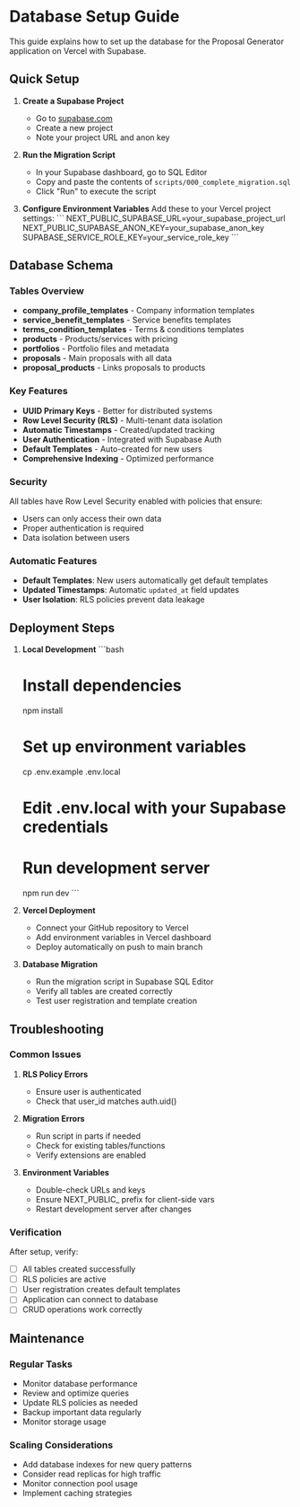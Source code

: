 # Database Setup Guide

This guide explains how to set up the database for the Proposal Generator application on Vercel with Supabase.

## Quick Setup

1. **Create a Supabase Project**
   - Go to [supabase.com](https://supabase.com)
   - Create a new project
   - Note your project URL and anon key

2. **Run the Migration Script**
   - In your Supabase dashboard, go to SQL Editor
   - Copy and paste the contents of `scripts/000_complete_migration.sql`
   - Click "Run" to execute the script

3. **Configure Environment Variables**
   Add these to your Vercel project settings:
   \`\`\`
   NEXT_PUBLIC_SUPABASE_URL=your_supabase_project_url
   NEXT_PUBLIC_SUPABASE_ANON_KEY=your_supabase_anon_key
   SUPABASE_SERVICE_ROLE_KEY=your_service_role_key
   \`\`\`

## Database Schema

### Tables Overview

- **company_profile_templates** - Company information templates
- **service_benefit_templates** - Service benefits templates  
- **terms_condition_templates** - Terms & conditions templates
- **products** - Products/services with pricing
- **portfolios** - Portfolio files and metadata
- **proposals** - Main proposals with all data
- **proposal_products** - Links proposals to products

### Key Features

- **UUID Primary Keys** - Better for distributed systems
- **Row Level Security (RLS)** - Multi-tenant data isolation
- **Automatic Timestamps** - Created/updated tracking
- **User Authentication** - Integrated with Supabase Auth
- **Default Templates** - Auto-created for new users
- **Comprehensive Indexing** - Optimized performance

### Security

All tables have Row Level Security enabled with policies that ensure:
- Users can only access their own data
- Proper authentication is required
- Data isolation between users

### Automatic Features

- **Default Templates**: New users automatically get default templates
- **Updated Timestamps**: Automatic `updated_at` field updates
- **User Isolation**: RLS policies prevent data leakage

## Deployment Steps

1. **Local Development**
   \`\`\`bash
   # Install dependencies
   npm install
   
   # Set up environment variables
   cp .env.example .env.local
   # Edit .env.local with your Supabase credentials
   
   # Run development server
   npm run dev
   \`\`\`

2. **Vercel Deployment**
   - Connect your GitHub repository to Vercel
   - Add environment variables in Vercel dashboard
   - Deploy automatically on push to main branch

3. **Database Migration**
   - Run the migration script in Supabase SQL Editor
   - Verify all tables are created correctly
   - Test user registration and template creation

## Troubleshooting

### Common Issues

1. **RLS Policy Errors**
   - Ensure user is authenticated
   - Check that user_id matches auth.uid()

2. **Migration Errors**
   - Run script in parts if needed
   - Check for existing tables/functions
   - Verify extensions are enabled

3. **Environment Variables**
   - Double-check URLs and keys
   - Ensure NEXT_PUBLIC_ prefix for client-side vars
   - Restart development server after changes

### Verification

After setup, verify:
- [ ] All tables created successfully
- [ ] RLS policies are active
- [ ] User registration creates default templates
- [ ] Application can connect to database
- [ ] CRUD operations work correctly

## Maintenance

### Regular Tasks

- Monitor database performance
- Review and optimize queries
- Update RLS policies as needed
- Backup important data regularly
- Monitor storage usage

### Scaling Considerations

- Add database indexes for new query patterns
- Consider read replicas for high traffic
- Monitor connection pool usage
- Implement caching strategies
